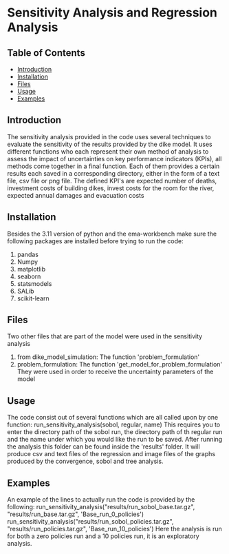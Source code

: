 # Sensitivity Analysis and Regression Analysis


## Table of Contents
- [Introduction](#introduction)
- [Installation](#installation)
- [Files](#files)
- [Usage](#usage)
- [Examples](#examples)

## Introduction

The sensitivity analysis provided in the code uses several techniques to evaluate the sensitivity of the results 
provided by the dike model. It uses different functions who each represent their own method of analysis to assess the 
impact of uncertainties on key performance indicators (KPIs), all methods come together in a final function. Each of 
them provides a certain results each saved in a corresponding directory, either in the form of a text file, csv file or 
png file. The defined KPI's are expected number of deaths, investment costs of building dikes, invest costs for the room 
for the river, expected annual damages and evacuation costs

## Installation

Besides the 3.11 version of python and the ema-workbench make sure the following packages are installed before trying to run the code: 
1. pandas
2. Numpy
3. matplotlib
4. seaborn
5. statsmodels
6. SALib
7. scikit-learn

## Files
Two other files that are part of the model were used in the sensitivity analysis
1. from dike_model_simulation: The function 'problem_formulation'
2. problem_formulation: The function 'get_model_for_problem_formulation'
They were used in order to receive the uncertainty parameters of the model


## Usage

The code consist out of several functions which are all called upon by one function: 
run_sensitivity_analysis(sobol, regular, name)
This requires you to enter the directory path of the sobol run, the directory path of th regular run and the name under 
which you would like the run to be saved. After running the analysis this folder can be found inside the 'results' 
folder. It will produce csv and text files of the regression and image files of the graphs produced by the convergence, 
sobol and tree analysis. 

## Examples
An example of the lines to actually run the code is provided by the following: 
    run_sensitivity_analysis("results/run_sobol_base.tar.gz", "results/run_base.tar.gz", 'Base_run_0_policies')
    run_sensitivity_analysis("results/run_sobol_policies.tar.gz", "results/run_policies.tar.gz", 'Base_run_10_policies')
Here the analysis is run for both a zero policies run and a 10 policies run, it is an exploratory analysis. 


